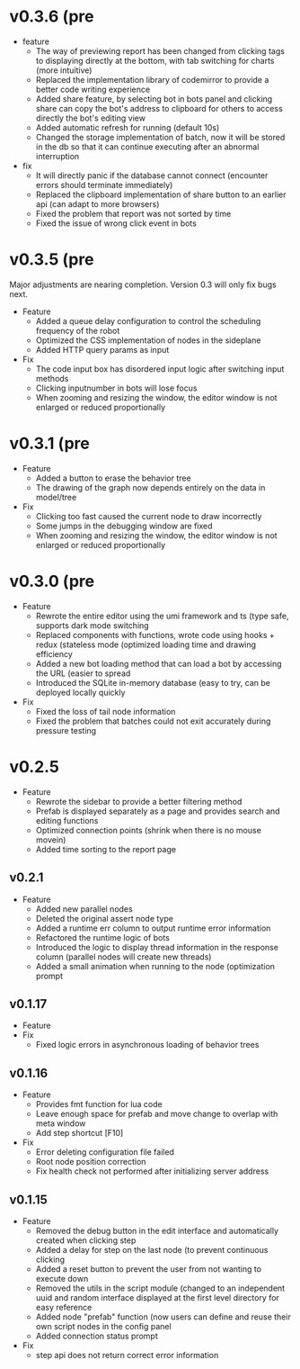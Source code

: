 # v0.3.6 (pre
* feature
    - The way of previewing report has been changed from clicking tags to displaying directly at the bottom, with tab switching for charts (more intuitive) 
    - Replaced the implementation library of codemirror to provide a better code writing experience
    - Added share feature,  by selecting bot in bots panel and clicking share can copy the bot's address to clipboard for others to access directly the bot's editing view
    - Added automatic refresh for running (default 10s)  
    - Changed the storage implementation of batch, now it will be stored in the db so that it can continue executing after an abnormal interruption
* fix   
    - It will directly panic if the database cannot connect (encounter errors should terminate immediately)      
    - Replaced the clipboard implementation of share button to an earlier api (can adapt to more browsers)   
    - Fixed the problem that report was not sorted by time   
    - Fixed the issue of wrong click event in bots

# v0.3.5 (pre
Major adjustments are nearing completion. Version 0.3 will only fix bugs next.
* Feature
    - Added a queue delay configuration to control the scheduling frequency of the robot
    - Optimized the CSS implementation of nodes in the sideplane
    - Added HTTP query params as input
* Fix
    - The code input box has disordered input logic after switching input methods
    - Clicking inputnumber in bots will lose focus
    - When zooming and resizing the window, the editor window is not enlarged or reduced proportionally
    
# v0.3.1 (pre
* Feature
    - Added a button to erase the behavior tree
    - The drawing of the graph now depends entirely on the data in model/tree
* Fix
    - Clicking too fast caused the current node to draw incorrectly
    - Some jumps in the debugging window are fixed
    - When zooming and resizing the window, the editor window is not enlarged or reduced proportionally
# v0.3.0 (pre

* Feature
    - Rewrote the entire editor using the umi framework and ts (type safe, supports dark mode switching
    - Replaced components with functions, wrote code using hooks + redux (stateless mode (optimized loading time and drawing efficiency
    - Added a new bot loading method that can load a bot by accessing the URL (easier to spread
    - Introduced the SQLite in-memory database (easy to try, can be deployed locally quickly
* Fix
    - Fixed the loss of tail node information
    - Fixed the problem that batches could not exit accurately during pressure testing

# v0.2.5 
* Feature
    - Rewrote the sidebar to provide a better filtering method
    - Prefab is displayed separately as a page and provides search and editing functions
    - Optimized connection points (shrink when there is no mouse movein)
    - Added time sorting to the report page

## v0.2.1
* Feature
   - Added new parallel nodes
   - Deleted the original assert node type
   - Added a runtime err column to output runtime error information
   - Refactored the runtime logic of bots
   - Introduced the logic to display thread information in the response column (parallel nodes will create new threads)
   - Added a small animation when running to the node (optimization prompt

## v0.1.17 
* Feature
* Fix
    - Fixed logic errors in asynchronous loading of behavior trees

## v0.1.16
* Feature
    - Provides fmt function for lua code
    - Leave enough space for prefab and move change to overlap with meta window
    - Add step shortcut [F10]
* Fix
    - Error deleting configuration file failed
    - Root node position correction
    - Fix health check not performed after initializing server address

## v0.1.15
* Feature
   - Removed the debug button in the edit interface and automatically created when clicking step 
   - Added a delay for step on the last node (to prevent continuous clicking 
   - Added a reset button to prevent the user from not wanting to execute down
   - Removed the utils in the script module (changed to an independent uuid and random interface displayed at the first level directory for easy reference 
   - Added node "prefab" function (now users can define and reuse their own script nodes in the config panel 
   - Added connection status prompt
* Fix
    - step api does not return correct error information